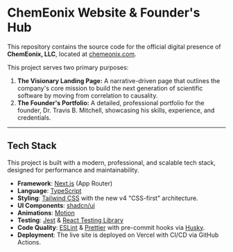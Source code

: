 # ChemEonix Website & Founder's Hub

This repository contains the source code for the official digital presence of **ChemEonix, LLC**, located at [chemeonix.com](https://chemeonix.com).

This project serves two primary purposes:

1.  **The Visionary Landing Page:** A narrative-driven page that outlines the company's core mission to build the next generation of scientific software by moving from correlation to causality.
2.  **The Founder's Portfolio:** A detailed, professional portfolio for the founder, Dr. Travis B. Mitchell, showcasing his skills, experience, and credentials.

---

## Tech Stack

This project is built with a modern, professional, and scalable tech stack, designed for performance and maintainability.

* **Framework**: [Next.js](https://nextjs.org/) (App Router)
* **Language**: [TypeScript](https://www.typescriptlang.org/)
* **Styling**: [Tailwind CSS](https://tailwindcss.com/) with the new v4 "CSS-first" architecture.
* **UI Components**: [shadcn/ui](https://ui.shadcn.com/)
* **Animations**: [Motion](https://motion.dev/)
* **Testing**: [Jest](https://jestjs.io/) & [React Testing Library](https://testing-library.com/docs/react-testing-library/intro/)
* **Code Quality**: [ESLint](https://eslint.org/) & [Prettier](https://prettier.io/) with pre-commit hooks via [Husky](https://typicode.github.io/husky/).
* **Deployment**: The live site is deployed on Vercel with CI/CD via GitHub Actions.
